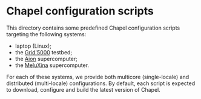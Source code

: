 # Chapel configuration scripts

This directory contains some predefined Chapel configuration scripts targeting
the following systems:
- laptop (Linux);
- the [Grid'5000](https://www.grid5000.fr/w/Grid5000:Home) testbed;
- the [Aion](https://hpc-docs.uni.lu/systems/aion/) supercomputer;
- the [MeluXina](https://docs.lxp.lu/) supercomputer.

For each of these systems, we provide both multicore (single-locale) and distributed (multi-locale) configurations. By default, each script is expected to download,
configure and build the latest version of Chapel.
